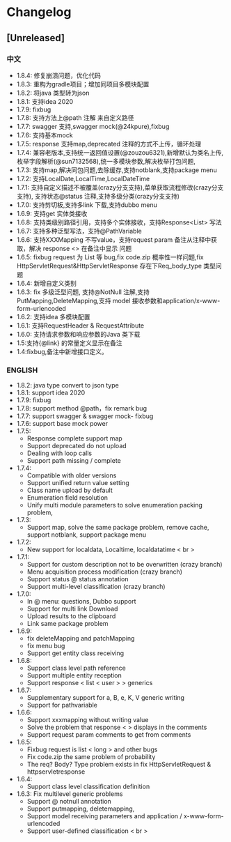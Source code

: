# Changelog

## [Unreleased]
### 中文
- 1.8.4: 修复崩溃问题，优化代码
- 1.8.3: 重构为gradle项目；增加同项目多模块配置
- 1.8.2: 将java 类型转为json
- 1.8.1: 支持idea 2020
- 1.7.9: fixbug
- 1.7.8: 支持方法上@path 注解 来自定义路径
- 1.7.7: swagger 支持,swagger mock(@24kpure),fixbug
- 1.7.6: 支持基本mock
- 1.7.5: response 支持map,deprecated 注释的方式不上传，循环处理
- 1.7.4: 兼容老版本,支持统一返回值设置(@zouzou6321),新增默认为类名上传,枚举字段解析(@sun7132568),统一多模块参数,解决枚举打包问题,
- 1.7.3: 支持map,解决同包问题,去除缓存,支持notblank,支持package menu
- 1.7.2: 支持LocalDate,LocalTime,LocalDateTime
- 1.7.1: 支持自定义描述不被覆盖(crazy分支支持),菜单获取流程修改(crazy分支支持), 支持状态@status 注释,支持多级分类(crazy分支支持)
- 1.7.0: 支持剪切板,支持多link 下载,支持dubbo menu
- 1.6.9: 支持get 实体类接收
- 1.6.8: 支持类级别路径引用，支持多个实体接收，支持Response<List<User>> 写法
- 1.6.7: 支持多种泛型写法，支持@PathVariable
- 1.6.6: 支持XXXMapping 不写value，支持request param 备注从注释中获取，解决 response <> 在备注中显示 问题
- 1.6.5: fixbug request 为 List<Long> 等 bug,fix code.zip 概率性一样问题,fix HttpServletRequest&HttpServletResponse 存在下Req_body_type 类型问题
- 1.6.4: 新增自定义类别
- 1.6.3: fix 多级泛型问题, 支持@NotNull 注解,支持PutMapping,DeleteMapping,支持 model 接收参数和application/x-www-form-urlencoded
- 1.6.2: 支持idea 多模块配置
- 1.6.1: 支持RequestHeader & RequestAttribute
- 1.6.0: 支持请求参数和响应参数的Java 类下载
- 1.5:支持{@link} 的常量定义显示在备注
- 1.4:fixbug,备注中新增接口定义。 
### ENGLISH
- 1.8.2: java type convert to json type
- 1.8.1: support idea 2020
- 1.7.9: fixbug
- 1.7.8: support method @path，fix remark bug
- 1.7.7: support swagger & swagger mock- fixbug
- 1.7.6: support base mock power 
- 1.7.5:
  - Response complete support map
  - Support deprecated do not upload
  - Dealing with loop calls
  - Support path missing / complete
- 1.7.4:
  - Compatible with older versions
  - Support unified return value setting
  - Class name upload by default
  - Enumeration field resolution
  - Unify multi module parameters to solve enumeration packing problem,
- 1.7.3:
  - Support map, solve the same package problem, remove cache, support notblank, support package menu
- 1.7.2:
  - New support for localdata, Localtime, localdatatime < br >
- 1.7.1:
  - Support for custom description not to be overwritten (crazy branch)
  - Menu acquisition process modification (crazy branch)
  - Support status @ status annotation
  - Support multi-level classification (crazy branch)
- 1.7.0:
  - In @ menu: questions, Dubbo support
  - Support for multi link Download
  - Upload results to the clipboard
  - Link same package problem
- 1.6.9:
  - fix deleteMapping and patchMapping
  - fix menu bug
  - Support get entity class receiving
- 1.6.8:
  - Support class level path reference
  - Support multiple entity reception
  - Support response < list < user > > generics
- 1.6.7:
  - Supplementary support for a, B, e, K, V generic writing
  - Support for pathvariable
- 1.6.6:
  - Support xxxmapping without writing value
  - Solve the problem that response < > displays in the comments
  - Support request param comments to get from comments
- 1.6.5:
  - Fixbug request is list < long > and other bugs
  - Fix code.zip the same problem of probability
  - The req? Body? Type problem exists in fix HttpServletRequest & httpservletresponse
- 1.6.4:
  - Support class level classification definition
- 1.6.3: Fix multilevel generic problems
  - Support @ notnull annotation
  - Support putmapping, deletemapping,
  - Support model receiving parameters and application / x-www-form-urlencoded
  - Support user-defined classification < br >
